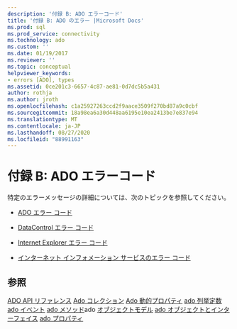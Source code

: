 ```yaml
---
description: '付録 B: ADO エラーコード'
title: '付録 B: ADO のエラー |Microsoft Docs'
ms.prod: sql
ms.prod_service: connectivity
ms.technology: ado
ms.custom: ''
ms.date: 01/19/2017
ms.reviewer: ''
ms.topic: conceptual
helpviewer_keywords:
- errors [ADO], types
ms.assetid: 0ce201c3-6657-4c87-ae81-0d7dc5b5a431
author: rothja
ms.author: jroth
ms.openlocfilehash: c1a25927263ccd2f9aace3509f270bd87a9c0cbf
ms.sourcegitcommit: 18a98ea6a30d448aa6195e10ea2413be7e837e94
ms.translationtype: MT
ms.contentlocale: ja-JP
ms.lasthandoff: 08/27/2020
ms.locfileid: "88991163"
---
```

# <a name="appendix-b-ado-error-codes"></a>付録 B: ADO エラーコード
特定のエラーメッセージの詳細については、次のトピックを参照してください。

-   [ADO エラー コード](./ado-error-codes.md)

-   [DataControl エラー コード](./datacontrol-error-codes.md)

-   [Internet Explorer エラー コード](./internet-explorer-error-codes.md)

-   [インターネット インフォメーション サービスのエラー コード](./internet-information-services-error-codes.md)

## <a name="see-also"></a>参照
 [ADO API リファレンス](../../reference/ado-api/ado-api-reference.md) [Ado コレクション](../../reference/ado-api/ado-collections.md) [Ado 動的プロパティ](../../reference/ado-api/ado-dynamic-properties.md) [ado 列挙定数](../../reference/ado-api/ado-enumerated-constants.md) [ado イベント](../../reference/ado-api/ado-events.md) [ado メソッド](../../reference/ado-api/ado-methods.md)ado [オブジェクトモデル](../../reference/ado-api/ado-object-model.md) [ado オブジェクトとインターフェイス](../../reference/ado-api/ado-objects-and-interfaces.md) [ado プロパティ](../../reference/ado-api/ado-properties.md)